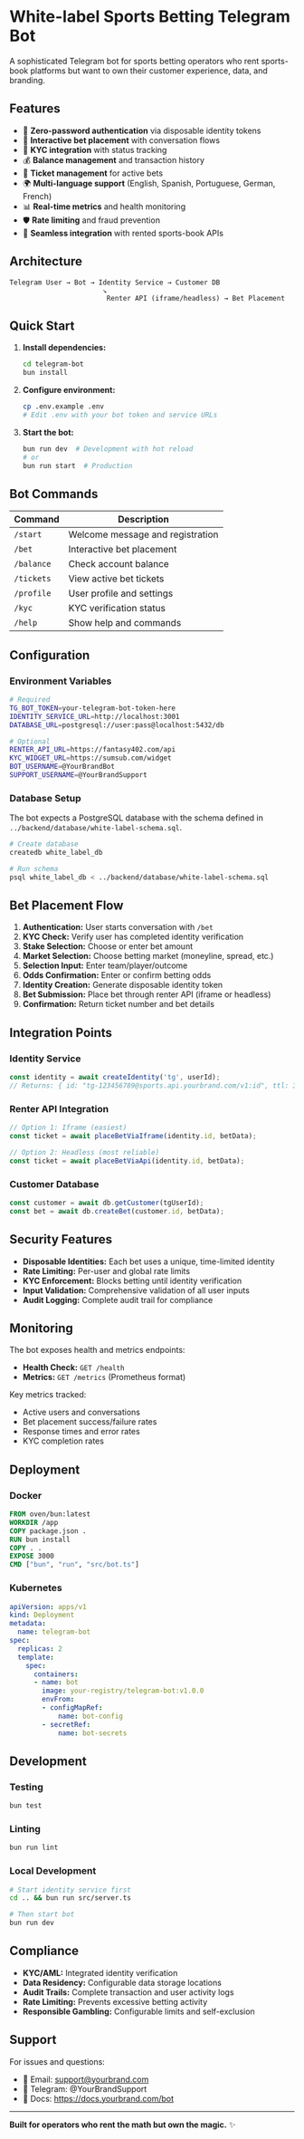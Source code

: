 # White-label Sports Betting Telegram Bot

A sophisticated Telegram bot for sports betting operators who rent sports-book platforms but want to own their customer experience, data, and branding.

## Features

- 🚀 **Zero-password authentication** via disposable identity tokens
- 🎯 **Interactive bet placement** with conversation flows
- 🔐 **KYC integration** with status tracking
- 💰 **Balance management** and transaction history
- 🎫 **Ticket management** for active bets
- 🌍 **Multi-language support** (English, Spanish, Portuguese, German, French)
- 📊 **Real-time metrics** and health monitoring
- 🛡️ **Rate limiting** and fraud prevention
- 🔄 **Seamless integration** with rented sports-book APIs

## Architecture

```
Telegram User → Bot → Identity Service → Customer DB
                       ↘
                        Renter API (iframe/headless) → Bet Placement
```

## Quick Start

1. **Install dependencies:**
   ```bash
   cd telegram-bot
   bun install
   ```

2. **Configure environment:**
   ```bash
   cp .env.example .env
   # Edit .env with your bot token and service URLs
   ```

3. **Start the bot:**
   ```bash
   bun run dev  # Development with hot reload
   # or
   bun run start  # Production
   ```

## Bot Commands

| Command | Description |
|---------|-------------|
| `/start` | Welcome message and registration |
| `/bet` | Interactive bet placement |
| `/balance` | Check account balance |
| `/tickets` | View active bet tickets |
| `/profile` | User profile and settings |
| `/kyc` | KYC verification status |
| `/help` | Show help and commands |

## Configuration

### Environment Variables

```bash
# Required
TG_BOT_TOKEN=your-telegram-bot-token-here
IDENTITY_SERVICE_URL=http://localhost:3001
DATABASE_URL=postgresql://user:pass@localhost:5432/db

# Optional
RENTER_API_URL=https://fantasy402.com/api
KYC_WIDGET_URL=https://sumsub.com/widget
BOT_USERNAME=@YourBrandBot
SUPPORT_USERNAME=@YourBrandSupport
```

### Database Setup

The bot expects a PostgreSQL database with the schema defined in `../backend/database/white-label-schema.sql`.

```bash
# Create database
createdb white_label_db

# Run schema
psql white_label_db < ../backend/database/white-label-schema.sql
```

## Bet Placement Flow

1. **Authentication:** User starts conversation with `/bet`
2. **KYC Check:** Verify user has completed identity verification
3. **Stake Selection:** Choose or enter bet amount
4. **Market Selection:** Choose betting market (moneyline, spread, etc.)
5. **Selection Input:** Enter team/player/outcome
6. **Odds Confirmation:** Enter or confirm betting odds
7. **Identity Creation:** Generate disposable identity token
8. **Bet Submission:** Place bet through renter API (iframe or headless)
9. **Confirmation:** Return ticket number and bet details

## Integration Points

### Identity Service
```typescript
const identity = await createIdentity('tg', userId);
// Returns: { id: "tg-123456789@sports.api.yourbrand.com/v1:id", ttl: 3600, ... }
```

### Renter API Integration
```typescript
// Option 1: Iframe (easiest)
const ticket = await placeBetViaIframe(identity.id, betData);

// Option 2: Headless (most reliable)
const ticket = await placeBetViaApi(identity.id, betData);
```

### Customer Database
```typescript
const customer = await db.getCustomer(tgUserId);
const bet = await db.createBet(customer.id, betData);
```

## Security Features

- **Disposable Identities:** Each bet uses a unique, time-limited identity
- **Rate Limiting:** Per-user and global rate limits
- **KYC Enforcement:** Blocks betting until identity verification
- **Input Validation:** Comprehensive validation of all user inputs
- **Audit Logging:** Complete audit trail for compliance

## Monitoring

The bot exposes health and metrics endpoints:

- **Health Check:** `GET /health`
- **Metrics:** `GET /metrics` (Prometheus format)

Key metrics tracked:
- Active users and conversations
- Bet placement success/failure rates
- Response times and error rates
- KYC completion rates

## Deployment

### Docker
```dockerfile
FROM oven/bun:latest
WORKDIR /app
COPY package.json .
RUN bun install
COPY . .
EXPOSE 3000
CMD ["bun", "run", "src/bot.ts"]
```

### Kubernetes
```yaml
apiVersion: apps/v1
kind: Deployment
metadata:
  name: telegram-bot
spec:
  replicas: 2
  template:
    spec:
      containers:
      - name: bot
        image: your-registry/telegram-bot:v1.0.0
        envFrom:
        - configMapRef:
            name: bot-config
        - secretRef:
            name: bot-secrets
```

## Development

### Testing
```bash
bun test
```

### Linting
```bash
bun run lint
```

### Local Development
```bash
# Start identity service first
cd .. && bun run src/server.ts

# Then start bot
bun run dev
```

## Compliance

- **KYC/AML:** Integrated identity verification
- **Data Residency:** Configurable data storage locations
- **Audit Trails:** Complete transaction and user activity logs
- **Rate Limiting:** Prevents excessive betting activity
- **Responsible Gambling:** Configurable limits and self-exclusion

## Support

For issues and questions:
- 📧 Email: support@yourbrand.com
- 💬 Telegram: @YourBrandSupport
- 📖 Docs: https://docs.yourbrand.com/bot

---

**Built for operators who rent the math but own the magic.** ✨
